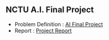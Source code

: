 ## NCTU A.I. Final Project

* Problem Definition : [AI Final Project](https://github.com/ric113/NaiveBayesAndCrossValidation/blob/master/AIFinalProject.pdf)
* Report : [Project Report](https://github.com/ric113/NaiveBayesAndCrossValidation/blob/master/AIFinalReport.pdf)